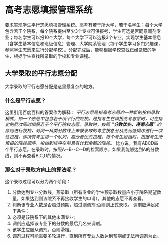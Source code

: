 # 高考志愿填报管理系统
要求实现学生平行志愿填报管理系统。高考有若干所大学，若干名学生；每个大学包含若干个院系，每个院系提供至少3个专业可供报考，学生可选是否同意调剂专业；每名学生可以报10个大学，每个大学下可以选报3个专业。实现学生基本信息（含学生基本信息和班级信息）管理、大学院系管理（每个学生学习多门兴趣课，参照学生志愿来进行分配学校）。分配完成后，能够根据学校查找已经录取的学生，根据学生查找所录取的学校和专业课程。

## 大学录取的平行志愿分配
大学录取的平行志愿分配是这里最复杂的地方。
### 什么是平行志愿？
这里引用百度百科的答案作为解释：
*平行志愿是指高考志愿的一种新的投档录取模式，即一个志愿中包含若干所平行的院校。是指考生在填报高考志愿时，可在指定的批次同时填报若干个平行院校志愿。录取时，按照 ***“分数优先，遵循志愿”*** 的原则进行投档，对同一科类分数线上未被录取的考生按总分从高到低排序进行一次性投档，即所有考生排一个队列，高分者优先投档。每个考生投档时，根据考生所填报的院校顺序，投档到排序在前且有计划余额的院校。*
比方说，我有ABCD四个平行志愿。在录取时，按照A--B--C--D的检索顺序，如果我能够达到A的分数线，则不再查看B,C,D的情况。

### 那么对于录取方向上的算法呢？

这个录取过程可以分为两个阶段：
1. 分数达到专业分数线，预录取（所有专业的学生预录取数量应小于院系期望数量，如果达到则该院系不再接收学生的申请），其他的志愿不再查看。 
2. 判断该专业人数是否超过预期，超过则调剂;否则则正式录取。
调剂应满足如下条件：
1. 必须是该院系下的其他未满专业; 
2. 调剂应选择该专业下的分数的最后几名来调剂。
3. 该学生应服从调剂。否则滑档。
4. 调剂过程可能需要多轮进行，直到所有专业人数达到预期或无法再调剂为止。
